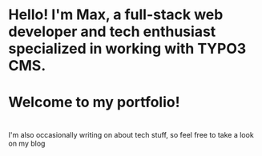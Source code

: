 # Hello! I'm Max, a full-stack web developer and tech enthusiast specialized in working with TYPO3 CMS.
#
# Welcome to my portfolio!
#

I'm also occasionally writing on about tech stuff, so feel free to take a look on my blog